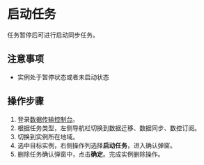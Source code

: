 # 启动任务

任务暂停后可进行启动同步任务。

## 注意事项

* 实例处于暂停状态或者未启动状态

## 操作步骤
1. 登录[数据传输控制台](https://dts-console-new.jdcloud.com/syncList)。
2. 根据任务类型，左侧导航栏切换到数据迁移、数据同步、数控订阅。
3. 切换到实例所在地域。
4. 选中目标实例，右侧操作列选择**启动任务**，进入确认弹窗。
5. 删除任务确认弹窗中，点击**确定**。完成实例删除操作。